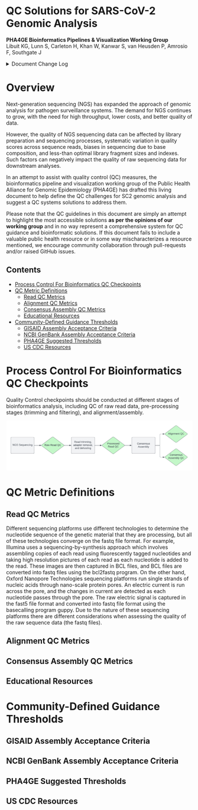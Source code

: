 # **QC Solutions for SARS-CoV-2 Genomic Analysis**

**PHA4GE Bioinformatics Pipelines &amp; Visualization Working Group** <br/>
Libuit KG, Lunn S, Carleton H, Khan W, Kanwar S, van Heusden P, Amrosio F, Southgate J 

<details>
 <summary> Document Change Log</summary>
 
- {date}:
  - First draft published
</details>

# Overview

Next-generation sequencing (NGS) has expanded the approach of genomic analysis for pathogen surveillance systems. The demand for NGS continues to grow, with the need for high throughput, lower costs, and better quality of data. 

However, the quality of NGS sequencing data can be affected by library preparation and sequencing processes, systematic variation in quality scores across sequence reads, biases in sequencing due to base composition, and less-than optimal library fragment sizes and indexes. Such factors can negatively impact the quality of raw sequencing data for downstream analyses. 

In an attempt to assist with quality control (QC) measures, the bioinformatics pipeline and visualization working group of the Public Health Alliance for Genomic Epidemiology (PHA4GE) has drafted this living document to help define the QC challenges for SC2 genomic analysis and suggest a QC systems solutions to address them.

Please note that the QC guidelines in this document are simply an attempt to highlight the most accessible solutions **as per the opinions of our working group** and in no way represent a comprehensive system for QC guidance and bioinformatic solutions. If this document fails to include a valuable public health resource or in some way mischaracterizes a resource mentioned, we encourage community collaboration through pull-requests and/or raised GitHub issues. 

## Contents
- [Process Control For Bioinformatics QC Checkpoints](#process-control-for-bioinformatics-qc-checkpoints)
- [QC Metric Definitions](#qc-metric-definitions)
	- [Read QC Metrics](#read-qc-metrics)
	- [Alignment QC Metrics](#alignment-qc-metrics)
	- [Consensus Assembly QC Metrics](#consensus-assembly-qc-metrics)
	- [Educational Resources](#educational-resources)
- [Community-Defined Guidance Thresholds](#community-defined-guidance-thresholds)
    - [GISAID Assembly Acceptance Criteria](#gisaid-assembly-acceptance-criteria)
    - [NCBI GenBank Assembly Acceptance Criteria](#ncbi-genbank-assembly-acceptance-criteria)
    - [PHA4GE Suggested Thresholds](#pha4ge-suggested-thresholds)
    - [US CDC Resources](#us-cdc-resources)

# Process Control For Bioinformatics QC Checkpoints

Quality Control checkpoints should be conducted at different stages of bioinformatics analysis, including QC of raw read data, pre-processing stages (trimming and filtering), and alignment/assembly.

<p align="center">
  <img src="./images/pha4ge_sc2_qc_workflow.png" width="800" class="center">
</p>

# QC Metric Definitions

## Read QC Metrics

Different sequencing platforms use different technologies to determine the nucleotide sequence of the genetic material that they are processing, but all of these technologies converge on the fastq file format. For example, Illumina uses a sequencing-by-synthesis approach which involves assembling copies of each read using fluorescently tagged nucleotides and taking high resolution pictures of each read as each nucleotide is added to the read. These images are then captured in BCL files, and BCL files are converted into fastq files using the bcl2fastq program. On the other hand, Oxford Nanopore Technologies sequencing platforms run single strands of nucleic acids through nano-scale protein pores. An electric current is run across the pore, and the changes in current are detected as each nucleotide passes through the pore. The raw electric signal is captured in the fast5 file format and converted into fastq file format using the basecalling program guppy. Due to the nature of these sequencing platforms there are different considerations when assessing the quality of the raw sequence data (the fastq files).


## Alignment QC Metrics

## Consensus Assembly QC Metrics

## Educational Resources

# Community-Defined Guidance Thresholds

## GISAID Assembly Acceptance Criteria

## NCBI GenBank Assembly Acceptance Criteria

## PHA4GE Suggested Thresholds

## US CDC Resources
